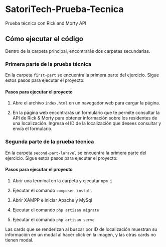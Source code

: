 # SatoriTech-Prueba-Tecnica

Prueba técnica con Rick and Morty API
## Cómo ejecutar el código

Dentro de la carpeta principal, encontrarás dos carpetas secundarias.

### Primera parte de la prueba técnica

En la carpeta `first-part` se encuentra la primera parte del ejercicio. Sigue estos pasos para ejecutar el proyecto:

#### Pasos para ejecutar el proyecto

1. Abre el archivo `index.html` en un navegador web para cargar la página.

2. En la página web encontrarás un formulario que te permite consultar la API de Rick & Morty para obtener información sobre los residentes de una localización. Ingresa el ID de la localización que desees consultar y envía el formulario.

### Segunda parte de la prueba técnica

En la carpeta `second-part-laravel` se encuentra la primera parte del ejercicio. Sigue estos pasos para ejecutar el proyecto:

#### Pasos para ejecutar el proyecto

1. Abrir una terminal en la carpeta y ejecutar `npm i`

2. Ejecutar el comando `composer install`

3. Abrir XAMPP e iniciar Apache y MySql

4. Ejecutar el comando `php artisan migrate`

5. Ejecutar el comando `php artisan serve`


Las cards que se renderizan al buscar por ID de localización muestran su información en un modal al hacer click en la imagen, y las otras cards no tienen modal.
